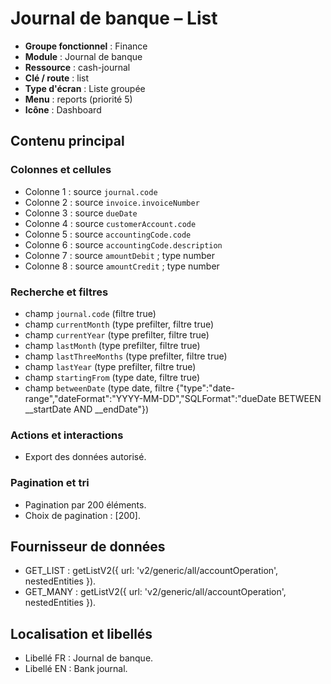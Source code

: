 # Journal de banque – List

- **Groupe fonctionnel** : Finance
- **Module** : Journal de banque
- **Ressource** : cash-journal
- **Clé / route** : list
- **Type d'écran** : Liste groupée
- **Menu** : reports (priorité 5)
- **Icône** : Dashboard

## Contenu principal
### Colonnes et cellules
- Colonne 1 : source `journal.code`
- Colonne 2 : source `invoice.invoiceNumber`
- Colonne 3 : source `dueDate`
- Colonne 4 : source `customerAccount.code`
- Colonne 5 : source `accountingCode.code`
- Colonne 6 : source `accountingCode.description`
- Colonne 7 : source `amountDebit` ; type number
- Colonne 8 : source `amountCredit` ; type number

### Recherche et filtres
- champ `journal.code` (filtre true)
- champ `currentMonth` (type prefilter, filtre true)
- champ `currentYear` (type prefilter, filtre true)
- champ `lastMonth` (type prefilter, filtre true)
- champ `lastThreeMonths` (type prefilter, filtre true)
- champ `lastYear` (type prefilter, filtre true)
- champ `startingFrom` (type date, filtre true)
- champ `betweenDate` (type date, filtre {"type":"date-range","dateFormat":"YYYY-MM-DD","SQLFormat":"dueDate BETWEEN __startDate AND __endDate"})

### Actions et interactions
- Export des données autorisé.

### Pagination et tri
- Pagination par 200 éléments.
- Choix de pagination : [200].

## Fournisseur de données
- GET_LIST : getListV2({
  url: 'v2/generic/all/accountOperation',
  nestedEntities
}).
- GET_MANY : getListV2({
  url: 'v2/generic/all/accountOperation',
  nestedEntities
}).

## Localisation et libellés
- Libellé FR : Journal de banque.
- Libellé EN : Bank journal.